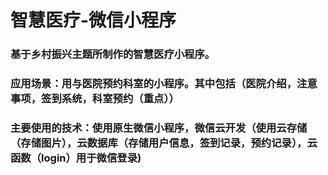 # 智慧医疗-微信小程序

### 基于乡村振兴主题所制作的智慧医疗小程序。

### 应用场景：用与医院预约科室的小程序。其中包括（医院介绍，注意事项，签到系统，科室预约（重点））

### 主要使用的技术：使用原生微信小程序，微信云开发（使用云存储（存储图片），云数据库（存储用户信息，签到记录，预约记录），云函数（login）用于微信登录)





### 